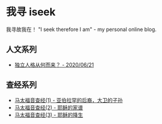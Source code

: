 # 我寻 iseek
我寻故我在！ "I seek therefore I am" - my personal online blog.



## 人文系列

- [独立人格从何而来？ - 2020/06/21](blog-2020-06-21.md)



## 查经系列

- [马太福音查经(1) - 亚伯拉罕的后裔，大卫的子孙](matthew-1-1.md)
- [马太福音查经(2) - 耶稣的家谱](matthew-1-2.md)
- [马太福音查经(3) - 耶稣的降生](matthew-1-3.md)